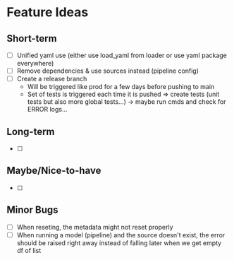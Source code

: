 # Feature Ideas

## Short-term
- [ ] Unified yaml use (either use load_yaml from loader or use yaml package everywhere)
- [ ] Remove dependencies & use sources instead (pipeline config)
- [ ] Create a release branch
    - Will be triggered like prod for a few days before pushing to main
    - Set of tests is triggered each time it is pushed => create tests (unit tests but also more global tests...) -> maybe run cmds and check for ERROR logs...

## Long-term
- [ ] 

## Maybe/Nice-to-have
- [ ] 

## Minor Bugs
- [ ] When reseting, the metadata might not reset properly
- [ ] When running a model (pipeline) and the source doesn't exist, the error should be raised right away instead of falling later when we get empty df of list
